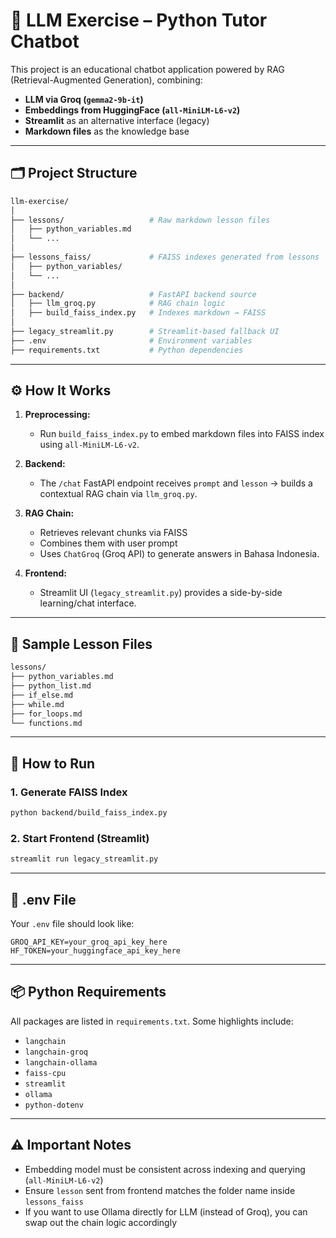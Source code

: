 # 🧠 LLM Exercise – Python Tutor Chatbot

This project is an educational chatbot application powered by RAG (Retrieval-Augmented Generation), combining:

* **LLM via Groq (`gemma2-9b-it`)**
* **Embeddings from HuggingFace (`all-MiniLM-L6-v2`)**
* **Streamlit** as an alternative interface (legacy)
* **Markdown files** as the knowledge base

---

## 🗂 Project Structure

```bash
llm-exercise/
│
├── lessons/                   # Raw markdown lesson files
│   ├── python_variables.md
│   └── ...
│
├── lessons_faiss/             # FAISS indexes generated from lessons
│   ├── python_variables/
│   └── ...
│
├── backend/                   # FastAPI backend source
│   ├── llm_groq.py            # RAG chain logic
│   ├── build_faiss_index.py   # Indexes markdown → FAISS
│
├── legacy_streamlit.py        # Streamlit-based fallback UI
├── .env                       # Environment variables
├── requirements.txt           # Python dependencies
```

---

## ⚙️ How It Works

1. **Preprocessing:**

   * Run `build_faiss_index.py` to embed markdown files into FAISS index using `all-MiniLM-L6-v2`.

2. **Backend:**

   * The `/chat` FastAPI endpoint receives `prompt` and `lesson` → builds a contextual RAG chain via `llm_groq.py`.

3. **RAG Chain:**

   * Retrieves relevant chunks via FAISS
   * Combines them with user prompt
   * Uses `ChatGroq` (Groq API) to generate answers in Bahasa Indonesia.

4. **Frontend:**

   * Streamlit UI (`legacy_streamlit.py`) provides a side-by-side learning/chat interface.

---

## 📘 Sample Lesson Files

```bash
lessons/
├── python_variables.md
├── python_list.md
├── if_else.md
├── while.md
├── for_loops.md
└── functions.md
```

---

## 🚀 How to Run

### 1. Generate FAISS Index

```bash
python backend/build_faiss_index.py
```

### 2. Start Frontend (Streamlit)

```bash
streamlit run legacy_streamlit.py
```

---

## 🔐 .env File

Your `.env` file should look like:

```
GROQ_API_KEY=your_groq_api_key_here
HF_TOKEN=your_huggingface_api_key_here
```

---

## 📦 Python Requirements

All packages are listed in `requirements.txt`. Some highlights include:

* `langchain`
* `langchain-groq`
* `langchain-ollama`
* `faiss-cpu`
* `streamlit`
* `ollama`
* `python-dotenv`

---
## ⚠️ Important Notes

* Embedding model must be consistent across indexing and querying (`all-MiniLM-L6-v2`)
* Ensure `lesson` sent from frontend matches the folder name inside `lessons_faiss`
* If you want to use Ollama directly for LLM (instead of Groq), you can swap out the chain logic accordingly
